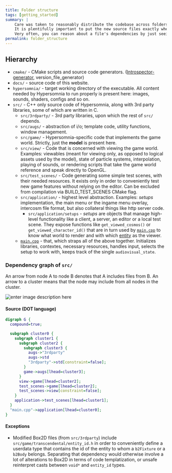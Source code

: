 ```yaml
---
title: Folder structure
tags: [getting_started]
summary: |
    Care was taken to reasonably distribute the codebase across folders.  
    It is plentifully important to put the new source files exactly where they belong in the hierarchy.  
    Very often, you can reason about a file's dependencies by just seeing where it is located.
permalink: folder_structure
---
```


## Hierarchy

- ```cmake/``` - CMake scripts and source code generators. ([Introspector-generator](https://github.com/TeamHypersomnia/Introspector-generator), version_file_generator)
- ```docs/``` - source code of this website.
- ```hypersomnia/``` -  target working directory of the executable. All content needed by Hypersomnia to run properly is present here: images, sounds, shaders, configs and so on. 
- ```src/``` - C++ only source code of Hypersomnia, along with 3rd party libraries, some of which are written in C.
  - ```src/3rdparty/``` - 3rd party libraries, upon which the rest of ```src/``` depends.
  - ```src/augs/``` - abstraction of i/o; template code, utility functions, window management.
  - ```src/game/``` - Hypersomnia-specific code that implements the game world. Strictly, just the **model** is present here.
  - ```src/view/``` - Code that is concerned with viewing the game world. Examples: viewables (meant for viewing only, as opposed to logical assets used by the model), state of particle systems, interpolation, playing of sounds, or rendering scripts that take the game world reference and speak directly to OpenGL.
  - ```src/test_scenes/``` - Code generating some simple test scenes, with their needed resources. It exists only in order to conveniently test new game features without relying on the editor. Can be excluded from compilation via BUILD_TEST_SCENES CMake flag.
  - ```src/application/``` - highest level abstraction. Examples: _setups_ implementation, the main menu or the ingame menu overlay, intercosm file format, but also collateral things like http server code.
    - ```src/application/setups``` - _setups_ are objects that manage high-level functionality like a client, a server, an editor or a local test scene. They expose functions like ```get_viewed_cosmos()``` or ```get_viewed_character_id()``` that are in turn used by  [```main.cpp```](main) to know what world to render and with which [entity](entity) as the viewer.
  - [```main.cpp```](main) - that, which straps all of the above together. Initializes libraries, contextes, necessary resources, handles input, selects the setup to work with, keeps track of the single ```audiovisual_state```.

### Dependency graph of ```src/```

An arrow from node A to node B denotes that A includes files from B. An arrow to a cluster means that the node may include from all nodes in the cluster.

![enter image description here][2]

  [2]: https://i.imgur.com/SzYA3BA.png

#### Source (DOT language)

```dot
digraph G {
  compound=true;

  subgraph cluster0 {
    subgraph cluster1 {
      subgraph cluster2 {
        subgraph cluster3 {
          augs->"3rdparty"
          augs->std
          "3rdparty"->std[constraint=false];
        }
        game->augs[lhead=cluster3];
      }
      view->game[lhead=cluster2];
      test_scenes->game[lhead=cluster2];
      test_scenes->view[constraint=false];
    }
    application->test_scenes[lhead=cluster1];
  }
  "main.cpp"->application[lhead=cluster0];
}
```
#### Exceptions

- Modified Box2D files (from ```src/3rdparty```) include ```src/game/transcendental/entity_id.h``` in order to conveniently define a userdata type that contains the id of the entity to whom a ```b2Fixture``` or a ```b2Body``` belongs. Separating that dependency would otherwise involve a lot of alterations to Box2D in terms of code templatization, or unsafe reinterpret casts between ```void*``` and ```entity_id``` types. 

